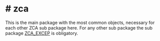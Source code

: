 <h1># zca</h1>
<p>This is the main package with the most common objects, necessary for each other ZCA sub package here. For any other sub package the sub package <a href='https://github.com/JSB-Vienna/zca_excep.git'>ZCA_EXCEP</a> is obligatory.</p> 
